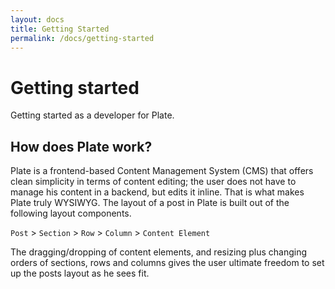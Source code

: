 ```yaml
---
layout: docs
title: Getting Started
permalink: /docs/getting-started
---
```


# Getting started

Getting started as a developer for Plate.

## How does Plate work?

Plate is a frontend-based Content Management System (CMS) that offers clean simplicity in terms of content editing; the user does not have to manage his content in a backend, but edits it inline. That is what makes Plate truly WYSIWYG. The layout of a post in Plate is built out of the following layout components.

`Post` > `Section` > `Row` > `Column` > `Content Element`

The dragging/dropping of content elements, and resizing plus changing orders of sections, rows and columns gives the user ultimate freedom to set up the posts layout as he sees fit.
